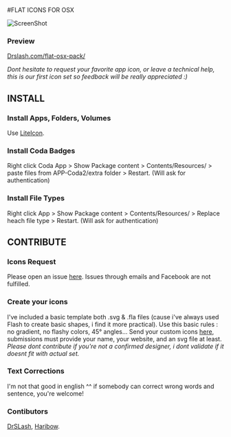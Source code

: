 #FLAT ICONS FOR OSX

![ScreenShot](http://drslash.com/wp-content/uploads/2014/07/SLASHOS.jpg)

### Preview
[Drslash.com/flat-osx-pack/](http://en.drslash.com/flat-osx-pack/)

*Dont hesitate to request your favorite app icon, or leave a technical help, this is our first icon set so feedback will be really appreciated :)*

## INSTALL

### Install Apps, Folders, Volumes
Use [LiteIcon](http://www.freemacsoft.net/liteicon/).

### Install Coda Badges
Right click Coda App > Show Package content > Contents/Resources/ > paste files from APP-Coda2/extra folder > Restart. (Will ask for authentication)

### Install File Types
Right click App > Show Package content >  Contents/Resources/ > Replace heach file type > Restart. (Will ask for authentication)


## CONTRIBUTE

### Icons Request
Please open an issue [here](https://github.com/dr-slash/icons-flat-osx/issues).
Issues through emails and Facebook are not fulfilled.

### Create your icons
I've included a basic template both .svg & .fla files (cause i've always used Flash to create basic shapes, i find it more practical). 
Use this basic rules : no gradient, no flashy colors, 45° angles...
Send your custom icons [here](https://github.com/dr-slash/icons-flat-osx/issues/42), submissions must provide your name, your website, and an svg file at least.
*Please dont contribute if you're not a confirmed designer, i dont validate if it doesnt fit with actual set.*

### Text Corrections
I'm not that good in english ^^ if somebody can correct wrong words and sentence, you're welcome!

### Contibutors
[DrSLash](http://drslash.com/), [Haribow](http://oneharibow.tumblr.com/).
